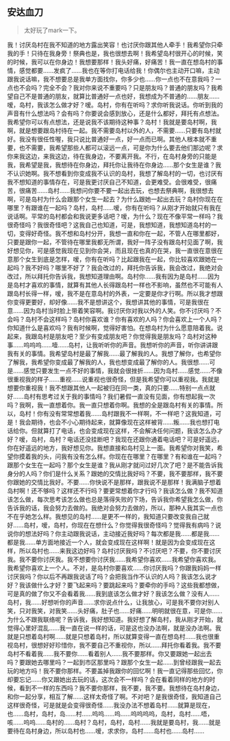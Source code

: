 ## 安达血刀

> 太好玩了mark一下。

我！讨厌岛村在我不知道的地方露出笑容！也讨厌你跟其他人牵手！我希望你只牵我的手！只待在我身旁！祭典也是，我也很想去啊！我希望岛村很开心的时候，笑的时候，我可以在你身边！我想要那样！我头好痛，好痛苦！我一直在想岛村的事情，感觉都要……发疯了……我也在等你打电话给我！你偶尔也主动开口嘛，主动跟我说话嘛，我不想要总是我单方面找你，你多少也……你一点也不在意我吗？一点也不会吗？完全不会？我对你来说不重要吗？只是朋友吗？普通的朋友吗？我希望自己不是普通的朋友，就算比普通好一点也好，我想成为不普通的……朋友……嗳，岛村，我该怎么做才好？嗳。岛村，你有在听吗？求你听我说话。你听到我的声音有什么想法吗？会有吗？你要说会感到放心，还是什么都好，拜托有点想法。我希望你可以有点想法，还是说我不该期待这种事？岛村！我就是要岛村啊，我啊，就是想要跟岛村待在一起。我不需要岛村以外的人，不需要……只要有岛村就好。我没有很任性喔，我只说比普通好一点，好一点而已啊。其他人根本就不重要，也不需要，我希望那些人都可以滚远一点，可是你为什么要去他们那边呢？求你来我这边，来我这边，待在我身边，不要离开我。不行，在岛村身旁的只能是我，我希望是我，我想待在你身边，拜托你让我待在你身边……那个女生是谁？我不认识她啊。我不想看到你变成我不认识的岛村，我想了解岛村的一切，也讨厌有我不想知道的事情存在，可是我更讨厌自己不知道，会更难受。会很难受，很痛苦，很痛苦……岛村……我想问你要不要一起出去玩，也想去祭典啊，我很想去啊，可是岛村为什么会跟那个女生一起去？为什么跟她一起出去玩？岛村你现在在哪里？有跟谁在一起吗？岛村，岛村……嗳，你有在听吗？从刚才开始就只有我在说话啊。平常的岛村都会和我说更多话吧？嗳，为什么？现在不像平常一样吗？我很奇怪吗？我很奇怪吧？这我自己也知道，可是，我想知道，我想知道岛村的一切，变得好奇怪。我不想和岛村分开，我想一直和你在一起，不管人在哪里都好，只要是跟你一起，不管待在哪里我都无所谓，我好一阵子没有跟岛村见面了啊，我好想见你，可是感觉我现在见到你会哭，而且现在也真的在哭，我一直很在意很在意那个女生到底是怎样，嗳，你有在听吗？比起跟我在一起，你比较喜欢跟她在一起吗？我不好吗？哪里不好了？我会改过的，拜托你告诉我，我会改过，我绝对会改过，所以拜托你告诉我，我想知道理由啊。岛村你……我有因为是岛村……因为是岛村才喜欢的事情，就算有其他人长得跟岛村一样也不影响，虽然也不可能有人跟岛村长得一样，嗳，我不是在意岛村的外表，一定要是你才行啊。所以我才想跟你变得更要好，却好像……我不是想讲这个，我想讲其他的事情，可是我很在意……因为岛村当时脸上带着笑容啊。我讨厌你对我以外的人笑。你不讨厌吗？不会吗？岛村不会这样吗？岛村你喜欢谁？你有喜欢的人吗？你会喜欢上一个人吗？你知道什么是喜欢吗？我有时候啊，觉得好害怕。在想岛村为什么愿意陪着我。说起来，我跟岛村是朋友吧？至少有变成朋友吧？你觉得我是朋友吗？岛村对这种事……呜呜呜……噎……岛村，让我听听你的声音。我想听你的声音，听你讲讲跟我有关的事情。我希望岛村是最了解我……最了解我的人。我想了解你，也希望你了解我，我希望你变成最了解我的人，我也想变成最了解你的人。我很想……可是……感觉只要发生一点不好的事情，我就会很挫折……因为岛村……感觉……不像很重视我的样子……重视……说重视也很奇怪，但是我希望你可以重视我。我就是想要你重视我！我不想跟其他人一起被归在同一类，真的只要……特别一点点就好……岛村有思考过关于我的事情吗？我们暑假一直没有见面，你有想起我一次吗？我啊，我一直想着你。我一直只想着你啊。我想的全是跟岛村有关的事情。所以，岛村！你有没有常常想着我……岛村跟我不一样啊，不一样吧？这我知道，可是！我会期待，也会不小心期待起来，就算像现在这样被背……叛……我也想打电话给你。但就算打了电话，也会变成现在这样，不会解决任何问题，我该怎么办才好？嗳，岛村，岛村？电话还没挂断吧？我现在还跟你通着电话吧？可是好遥远，你在好遥远的地方，我好想见你。我想直接和岛村见上一面。我希望你对我笑，希望你摸着我的头，问我有没有怎么样。你现在在哪里？在哪里？有和谁在一起吗？跟那个女生在一起吗？那个女生是谁？我从刚才就问过好几次了吧？是不能告诉我身分的人吗？你们是什么关系？跟她的交情比我好吗？不要，我不要那样，我不要你跟她的交情比我好。不要……你快说不是那样，跟我说不是那样！我满脑子想着岛村啊！还不够吗？这样还不行吗？要更常想着你才行吗？我该怎么做？我不知道该怎么做，每次思考该怎么做也总是落得失败的下场，告诉我你希望我怎么做，你告诉我的话，我会努力去做的。我绝对会努力去做的，所以，那种人我其实一点也不在乎她怎么样。我想见的岛村……是更不一样的，我知道只要改变我自己就好……岛村，嗳，岛村，你现在在想什么？你觉得我很奇怪吗？觉得我有病吗？说说你的想法好吗？你主动跟我说话，主动接近我好吗？每次都是我……都是我……都是我……单方面地接近一个人，就会变成现在这样啊！就是因为会变成现在这样，所以岛村也……来我这边好吗？岛村讨厌我吗？不讨厌吧？不要，你不要讨厌我。我不要你讨厌我。我不想要你讨厌我……我希望你喜欢……我希望你喜欢我。我希望你喜欢上一个人。不对，是岛村你要喜欢……你讨厌我吗？你跟我妈妈一样讨厌我吗？你以后不再跟我说话了吗？会把我当作不认识的人吗？我该怎么说才好？我该做什么才好？要飞起来吗？要跳起来吗？要牵你的手吗？这些我都想做，可是真的做了你又不会看着我……我到底该怎么做才好？我该怎么做？没有人……岛村，我……好想听你的声音……求你说点什么，让我放心，可是我不要你对别人笑，只对我笑，对我笑……头好痛，肚子也……好痛……明明就很在意，可是你……为什么不跟我联络呢？告诉我，我好想知道。我好想了解岛村，我从刚才开始，就觉得心里好混乱……我一直在说一样的话，可是这也没办法啊，就是没办法啊。我就是只想着岛村啊……就是只想着岛村，所以就算变得一直在想岛村……我也很重视岛村，很想好好珍惜你，我不要自己不重视你，所以……拜托你看着我。我不要岛村不看着我……我不要你……看着别人……我不要那样。你又要跟她一起出去吗？要跟她去哪里吗？一起到市区那里吗？跟那个女生一起……到曾经跟我一起去玩的地方吗！我不要你那样。不要盖掉我跟你的回忆啊！我一直记得那些回忆，你却要忘记……你又跟她出去玩的话，这次会不一样吗？会在看着同样的地方的时候，看到不一样的东西吗？我不要你那样，我不要，我不要。我想待在岛村身边，和你一起分享，相互了解……这样太奇怪了啊。不对吧？是我很奇怪，我知道自己这样很奇怪，可是就是会变得很奇怪……我没办法不想着岛村……就算是现在，也……岛村，岛村，岛……村……呜呜……呜……呜呜呜呜，岛村，岛村……唔，咳……呜呜……岛村的……岛村？岛村，岛村，岛村……我就是要岛村，我……就是要待在岛村身边，所以岛村也……嗳，求求你，岛村……岛村也……岛村……